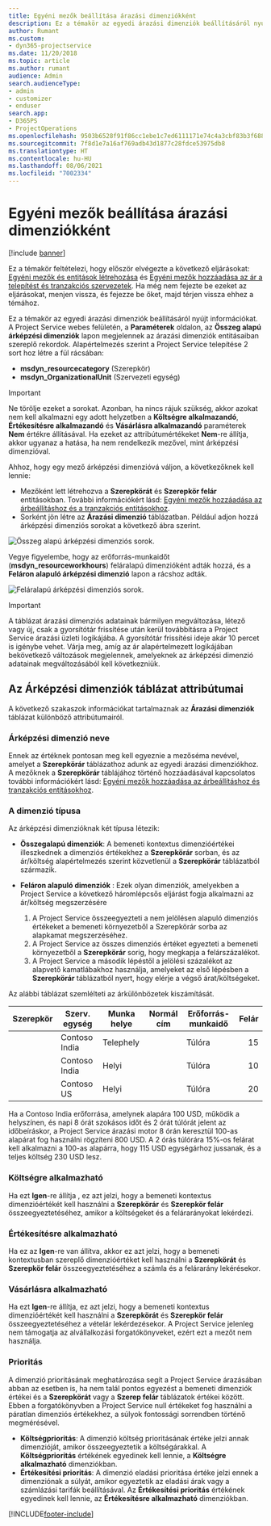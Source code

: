 ```yaml
---
title: Egyéni mezők beállítása árazási dimenziókként
description: Ez a témakör az egyedi árazási dimenziók beállításáról nyújt információkat.
author: Rumant
ms.custom:
- dyn365-projectservice
ms.date: 11/20/2018
ms.topic: article
ms.author: rumant
audience: Admin
search.audienceType:
- admin
- customizer
- enduser
search.app:
- D365PS
- ProjectOperations
ms.openlocfilehash: 9503b6528f91f86cc1ebe1c7ed6111171e74c4a3cbf83b3f68810c3ee5efdd28
ms.sourcegitcommit: 7f8d1e7a16af769adb43d1877c28fdce53975db8
ms.translationtype: HT
ms.contentlocale: hu-HU
ms.lasthandoff: 08/06/2021
ms.locfileid: "7002334"
---
```

# <a name="setting-up-custom-fields-as-pricing-dimensions"></a>Egyéni mezők beállítása árazási dimenziókként 

[!include [banner](../includes/psa-now-project-operations.md)]

Ez a témakör feltételezi, hogy először elvégezte a következő eljárásokat: [Egyéni mezők és entitások létrehozása](create-custom-fields-entities.md) és [Egyéni mezők hozzáadása az ár a telepítést és tranzakciós szervezetek](field-references.md). Ha még nem fejezte be ezeket az eljárásokat, menjen vissza, és fejezze be őket, majd térjen vissza ehhez a témához. 

Ez a témakör az egyedi árazási dimenziók beállításáról nyújt információkat. A Project Service webes felületén, a **Paraméterek** oldalon, az **Összeg alapú árképzési dimenziók** lapon megjelennek az árazási dimenziók entitásaiban szereplő rekordok. Alapértelmezés szerint a Project Service telepítése 2 sort hoz létre a fül rácsában:

- **msdyn_resourcecategory** (Szerepkör)
- **msdyn_OrganizationalUnit** (Szervezeti egység)

> [!IMPORTANT]
> Ne törölje ezeket a sorokat. Azonban, ha nincs rájuk szükség, akkor azokat nem kell alkalmazni egy adott helyzetben a **Költségre alkalmazandó**, **Értékesítésre alkalmazandó** és **Vásárlásra alkalmazandó** paraméterek **Nem** értékre állításával. Ha ezeket az attribútumértékeket **Nem**-re állítja, akkor ugyanaz a hatása, ha nem rendelkezik mezővel, mint árképzési dimenzióval.

Ahhoz, hogy egy mező árképzési dimenzióvá váljon, a következőknek kell lennie:

- Mezőként lett létrehozva a **Szerepkörát** és **Szerepkör felár** entitásokban. További információkért lásd: [Egyéni mezők hozzáadása az árbeállításhoz és a tranzakciós entitásokhoz](field-references.md).
- Sorként jön létre az **Árazási dimenzió** táblázatban. Például adjon hozzá árképzési dimenziós sorokat a következő ábra szerint. 

![Összeg alapú árképzési dimenziós sorok.](media/Amt-based-PD.png)

Vegye figyelembe, hogy az erőforrás-munkaidőt (**msdyn_resourceworkhours**) feláralapú dimenzióként adták hozzá, és a **Feláron alapuló árképzési dimenzió** lapon a rácshoz adták.

![Feláralapú árképzési dimenziós sorok.](media/Markup-based-PD.png)

> [!IMPORTANT]
> A táblázat árazási dimenziós adatainak bármilyen megváltozása, létező vagy új, csak a gyorsítótár frissítése után kerül továbbításra a Project Service árazási üzleti logikájába. A gyorsítótár frissítési ideje akár 10 percet is igénybe vehet. Várja meg, amíg az ár alapértelmezett logikájában bekövetkező változások megjelennek, amelyeknek az árképzési dimenzió adatainak megváltozásából kell következniük.


## <a name="attributes-of-the-pricing-dimensions-table"></a>Az Árképzési dimenziók táblázat attribútumai
A következő szakaszok információkat tartalmaznak az **Árazási dimenziók** táblázat különböző attribútumairól.

### <a name="pricing-dimension-name"></a>Árképzési dimenzió neve
Ennek az értéknek pontosan meg kell egyeznie a mezőséma nevével, amelyet a **Szerepkörár** táblázathoz adunk az egyedi árazási dimenziókhoz. A mezőknek a **Szerepkörár** táblájához történő hozzáadásával kapcsolatos további információkért lásd: [Egyéni mezők hozzáadása az árbeállításhoz és tranzakciós entitásokhoz](field-references.md).

### <a name="type-of-dimension"></a>A dimenzió típusa
Az árképzési dimenzióknak két típusa létezik:
  
  - **Összegalapú dimenziók**: A bemeneti kontextus dimenzióértékei illeszkednek a dimenziós értékekhez a **Szerepkörár** sorban, és az ár/költség alapértelmezés szerint közvetlenül a **Szerepkörár** táblázatból származik.
  - **Feláron alapuló dimenziók** : Ezek olyan dimenziók, amelyekben a Project Service a következő háromlépcsős eljárást fogja alkalmazni az ár/költség megszerzésére
 
    1. A Project Service összeegyezteti a nem jelölésen alapuló dimenziós értékeket a bemeneti környezetből a Szerepkörár sorba az alapkamat megszerzéséhez.
    2. A Project Service az összes dimenziós értéket egyezteti a bemeneti környezetből a **Szerepkörár** sorig, hogy megkapja a felárszázalékot.
    3. A Project Service a második lépéstől a jelölési százalékot az alapvető kamatlábakhoz használja, amelyeket az első lépésben a **Szerepkörár** táblázatból nyert, hogy elérje a végső árat/költségeket.
   
   Az alábbi táblázat szemlélteti az árkülönbözetek kiszámítását.
  
| Szerepkör        | Szerv. egység    |Munka helye      |Normál cím      |Erőforrás-munkaidő      |  Felár|
| ------------|-------------|-------------------|--------------------|-------------------------|--------:|
|             | Contoso India|Telephely            |                    |Túlóra                 |15     |
|             | Contoso India|Helyi             |                    |Túlóra                 |10     |
|             | Contoso US   |Helyi             |                    |Túlóra                 |20     |


Ha a Contoso India erőforrása, amelynek alapára 100 USD, működik a helyszínen, és napi 8 órát szokásos időt és 2 órát túlórát jelent az időbeíráskor, a Project Service árazási motor 8 órán keresztül 100-as alapárat fog használni rögzíteni 800 USD. A 2 órás túlórára 15%-os felárat kell alkalmazni a 100-as alapárra, hogy 115 USD egységárhoz jussanak, és a teljes költség 230 USD lesz.

### <a name="applicable-to-cost"></a>Költségre alkalmazható 
Ha ezt **Igen**-re állítja , ez azt jelzi, hogy a bemeneti kontextus dimenzióértékét kell használni a **Szerepkörár** és **Szerepkör felár** összeegyeztetéséhez, amikor a költségeket és a felárarányokat lekérdezi.

### <a name="applicable-to-sales"></a>Értékesítésre alkalmazható
Ha ez az **Igen**-re van állítva, akkor ez azt jelzi, hogy a bemeneti kontextusban szereplő dimenzióértéket kell használni a **Szerepkörát** és **Szerepkör felár** összeegyeztetéséhez a számla és a felárarány lekérésekor.

### <a name="applicable-to-purchase"></a>Vásárlásra alkalmazható
Ha ezt **Igen**-re állítja, ez azt jelzi, hogy a bemeneti kontextus dimenzióértékét kell használni a **Szerepkörát** és **Szerepkör felár** összeegyeztetéséhez a vételár lekérdezésekor. A Project Service jelenleg nem támogatja az alvállalkozási forgatókönyveket, ezért ezt a mezőt nem használja. 

### <a name="priority"></a>Prioritás
A dimenzió prioritásának meghatározása segít a Project Service árazásában abban az esetben is, ha nem talál pontos egyezést a bemeneti dimenziók értékei és a **Szerepkörát** vagy a **Szerep felár** táblázatok értékei között. Ebben a forgatókönyvben a Project Service null értékeket fog használni a páratlan dimenziós értékekhez, a súlyok fontossági sorrendben történő megmérésével.

- **Költségprioritás**: A dimenzió költség prioritásának értéke jelzi annak dimenzióját, amikor összeegyeztetik a költségárakkal. A **Költségprioritás** értékének egyedinek kell lennie, a **Költségre alkalmazható** dimenziókban.
- **Értékesítési prioritás**: A dimenzió eladási prioritása értéke jelzi ennek a dimenziónak a súlyát, amikor egyeztetik az eladási árak vagy a számlázási tarifák beállításával. Az **Értékesítési prioritás** értékének egyedinek kell lennie, az **Értékesítésre alkalmazható** dimenziókban.


[!INCLUDE[footer-include](../includes/footer-banner.md)]